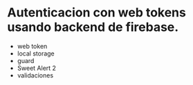 # Autenticacion con web tokens usando backend de firebase.
- web token
- local storage
- guard
- Sweet Alert 2
- validaciones